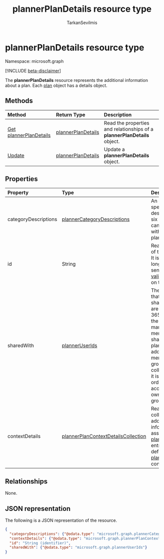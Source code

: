 ﻿---
title: "plannerPlanDetails resource type"
description: "The **plannerPlanDetails** resource represents the additional information about a plan. Each plan object has a details object."
localization_priority: Normal
author: "TarkanSevilmis"
ms.prod: "planner"
doc_type: resourcePageType
---

# plannerPlanDetails resource type

Namespace: microsoft.graph

[!INCLUDE [beta-disclaimer](../../includes/beta-disclaimer.md)]

The **plannerPlanDetails** resource represents the additional information about a plan. Each [plan](plannerplan.md) object has a details object.

## Methods

| Method                                                     | Return Type                                 | Description                                                               |
| :--------------------------------------------------------- | :------------------------------------------ | :------------------------------------------------------------------------ |
| [Get plannerPlanDetails](../api/plannerplandetails-get.md) | [plannerPlanDetails](plannerplandetails.md) | Read the properties and relationships of a **plannerPlanDetails** object. |
| [Update](../api/plannerplandetails-update.md)              | [plannerPlanDetails](plannerplandetails.md) | Update a **plannerPlanDetails** object.                                   |

## Properties

| Property             | Type                                                                          | Description                                                                                                                                                                                                                                                                                                                            |
| :------------------- | :---------------------------------------------------------------------------- | :------------------------------------------------------------------------------------------------------------------------------------------------------------------------------------------------------------------------------------------------------------------------------------------------------------------------------------- |
| categoryDescriptions | [plannerCategoryDescriptions](plannercategorydescriptions.md)                 | An object that specifies the descriptions of the six categories that can be associated with tasks in the plan                                                                                                                                                                                                                          |
| id                   | String                                                                        | Read-only. The ID of the plan details. It is 28 characters long and case-sensitive. [Format validation](tasks-identifiers-disclaimer.md) is done on the service.                                                                                                                                                                       |
| sharedWith           | [plannerUserIds](planneruserids.md)                                           | The set of user IDs that this plan is shared with. If you are using Microsoft 365 groups, use the groups API to manage group membership to share the [group's](group.md) plan. You can also add existing members of the group to this collection, although it is not required in order for them to access the plan owned by the group. |
| contextDetails       | [plannerPlanContextDetailsCollection](plannerplancontextdetailscollection.md) | Read-only. A collection of additional information associated with [plannerPlanContext](plannerplancontext.md) entries that are defined for the [plannerPlan](plannerplan.md) container.                                                                                                                                                |

## Relationships

None.

## JSON representation

The following is a JSON representation of the resource.

<!-- {
  "blockType": "resource",
  "optionalProperties": [

  ],
  "@odata.type": "microsoft.graph.plannerPlanDetails"
}-->

```json
{
  "categoryDescriptions": {"@odata.type": "microsoft.graph.plannerCategoryDescriptions"},
  "contextDetails": {"@odata.type": "microsoft.graph.plannerPlanContextDetailsCollection"},
  "id": "String (identifier)",
  "sharedWith": {"@odata.type": "microsoft.graph.plannerUserIds"}
}

```

<!-- uuid: 8fcb5dbc-d5aa-4681-8e31-b001d5168d79
2015-10-25 14:57:30 UTC -->

<!--
{
  "type": "#page.annotation",
  "description": "plannerPlanDetails resource",
  "keywords": "",
  "section": "documentation",
  "tocPath": "",
  "suppressions": []
}
-->
